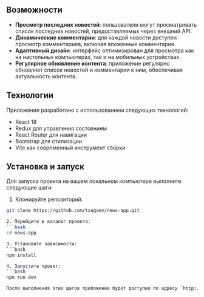 ## Возможности

- **Просмотр последних новостей**: пользователи могут просматривать список последних новостей, предоставляемых через внешний API.
- **Динамические комментарии**: для каждой новости доступен просмотр комментариев, включая вложенные комментарии.
- **Адаптивный дизайн**: интерфейс оптимизирован для просмотра как на настольных компьютерах, так и на мобильных устройствах.
- **Регулярное обновление контента**: приложение регулярно обновляет список новостей и комментарии к ним, обеспечивая актуальность контента.

## Технологии

Приложение разработано с использованием следующих технологий:

- React 18
- Redux для управления состоянием
- React Router для навигации
- Bootstrap для стилизации
- Vite как современный инструмент сборки

## Установка и запуск

Для запуска проекта на вашем локальном компьютере выполните следующие шаги:

1. Клонируйте репозиторий:
  ```bash
  git clone https://github.com/tsugaev/news-app.git

2. Перейдите в каталог проекта:
  ```bash
  cd news-app

3. Установите зависимости:
  ```bash
  npm install

4. Запустите проект:
  ```bash
  npm run dev

После выполнения этих шагов приложение будет доступно по адресу `http://localhost:3000`.




